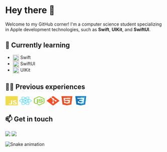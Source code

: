 
# Hey there 👋

Welcome to my GitHub corner! I'm a computer science student specializing in Apple development technologies, such as **Swift**, **UIKit**, and **SwiftUI**.

## 🌱 Currently learning

<ul>
  <li>
    <img title="Swift" align="center" height="20" width="20" src="https://cdn.jsdelivr.net/gh/devicons/devicon/icons/swift/swift-original.svg" /> Swift
  </li>

  <li>
    <img title="SwiftUI" align="center" height="20" width="20" src="https://developer.apple.com/assets/elements/icons/swiftui/swiftui-96x96_2x.png" /> SwiftUI
  </li>

  <li>
    <img title="UIKit" align="center" height="20" width="20" src="https://getuikit.com/images/uikit-logo-large.svg" /> UIKit
  </li>
</ul>

## 👩‍💻 Previous experiences
  <div>   
   <img align="center" alt="Js" title="JavaScript" height="30" width="40" src="https://raw.githubusercontent.com/devicons/devicon/master/icons/javascript/javascript-plain.svg">
  <img align="center" alt="React" title="React" height="30" width="40" src="https://raw.githubusercontent.com/devicons/devicon/master/icons/react/react-original.svg">
  <img align="center" alt="NodeJS" title="NodeJS" height="30" width="40" src="https://raw.githubusercontent.com/devicons/devicon/master/icons/nodejs/nodejs-original.svg">
  <img align="center" alt="Git" title="Git" height="30" width="40" src="https://raw.githubusercontent.com/devicons/devicon/master/icons/git/git-original.svg">
  <img align="center" alt="HTML" title="HTML5" height="30" width="40" src="https://raw.githubusercontent.com/devicons/devicon/master/icons/html5/html5-original.svg">
  <img align="center" alt="CSS" title="CSS3" height="30" width="40" src="https://raw.githubusercontent.com/devicons/devicon/master/icons/css3/css3-original.svg">    
    </div>

## 📫 Get in touch
<a href = "mailto:lais2bg@gmail.com"><img src="https://img.shields.io/badge/-Gmail-%23333?style=for-the-badge&logo=gmail&logoColor=white" target="_blank"></a>
  <a href="https://www.linkedin.com/in/lais-godinho" target="_blank"><img src="https://img.shields.io/badge/-LinkedIn-%230077B5?style=for-the-badge&logo=linkedin&logoColor=white" target="_blank"></a>

  ![Snake animation](https://github.com/laisbastosbg/laisbastosbg/blob/output/github-contribution-grid-snake.svg)
